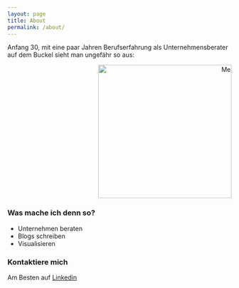 ```yaml
---
layout: page
title: About
permalink: /about/
---
```


Anfang 30, mit eine paar Jahren Berufserfahrung als Unternehmensberater auf dem Buckel sieht man ungefähr so aus:

<p style="text-align: right;"><img src="{{ site.baseurl }}/images/Me.png" alt="Me" style="width: 300px;"/></p>

### Was mache ich denn so?
* Unternehmen beraten
* Blogs schreiben
* Visualisieren

### Kontaktiere mich
Am Besten auf [Linkedin](https://www.linkedin.com/in/tino-berner-3b5a51b9/) 